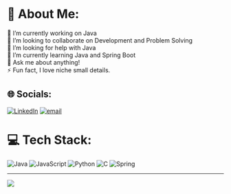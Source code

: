 # 💫 About Me:
🔭 I’m currently working on Java<br>👯 I’m looking to collaborate on Development and Problem Solving<br>🤝 I’m looking for help with Java<br>🌱 I’m currently learning Java and Spring Boot<br>💬 Ask me about anything!<br>⚡ Fun fact, I love niche small details.


## 🌐 Socials:
[![LinkedIn](https://img.shields.io/badge/LinkedIn-%230077B5.svg?logo=linkedin&logoColor=white)](https://linkedin.com/in/https://www.linkedin.com/in/swastik-singha-roy-2a90712b8/) [![email](https://img.shields.io/badge/Email-D14836?logo=gmail&logoColor=white)](mailto:swastiksingharoy135@gmail.com) 

# 💻 Tech Stack:
![Java](https://img.shields.io/badge/java-%23ED8B00.svg?style=for-the-badge&logo=openjdk&logoColor=white) ![JavaScript](https://img.shields.io/badge/javascript-%23323330.svg?style=for-the-badge&logo=javascript&logoColor=%23F7DF1E) ![Python](https://img.shields.io/badge/python-3670A0?style=for-the-badge&logo=python&logoColor=ffdd54) ![C](https://img.shields.io/badge/c-%2300599C.svg?style=for-the-badge&logo=c&logoColor=white) ![Spring](https://img.shields.io/badge/spring-%236DB33F.svg?style=for-the-badge&logo=spring&logoColor=white)

---
[![](https://visitcount.itsvg.in/api?id=Swastik-Singha-Roy&icon=0&color=1)](https://visitcount.itsvg.in)
<!-- Proudly created with GPRM ( https://gprm.itsvg.in ) -->
